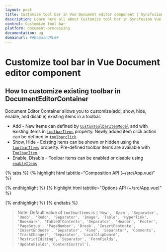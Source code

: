 ```yaml
---
layout: post
title: Customize tool bar in Vue Document editor component | Syncfusion
description: Learn here all about Customize tool bar in Syncfusion Vue Document editor component of Syncfusion Essential JS 2 and more.
control: Customize tool bar 
platform: document-processing
documentation: ug
domainurl: ##DomainURL##
---
```


# Customize tool bar in Vue Document editor component

## How to customize existing toolbar in DocumentEditorContainer

Document Editor Container allows you to customize(add, show, hide, enable, and disable) existing items in a toolbar.

* Add - New items can defined by [`CustomToolbarItemModel`](https://ej2.syncfusion.com/vue/documentation/api/document-editor/customToolbarItemModel/) and with existing items in [`toolbarItems`](https://ej2.syncfusion.com/vue/documentation/api/document-editor-container/#toolbaritems) property. Newly added item click action can be defined in [`toolbarclick`](https://ej2.syncfusion.com/vue/documentation/api/toolbar/clickEventArgs/).
* Show, Hide - Existing items can be shown or hidden using the [`toolbarItems`](https://ej2.syncfusion.com/vue/documentation/api/document-editor-container/#toolbaritems) property. Pre-defined toolbar items are available with [`ToolbarItem`](https://ej2.syncfusion.com/vue/documentation/api/document-editor/toolbarItem/).
* Enable, Disable -  Toolbar items can be enabled or disable using [`enableItems`](https://ej2.syncfusion.com/vue/documentation/api/document-editor-container/toolbar/#enableItems)

{% tabs %}
{% highlight html tabtitle="Composition API (~/src/App.vue)" %}

<template>
  <div id="app">
    <ejs-documenteditorcontainer ref="container" :toolbarItems='items' v-bind:toolbarClick='onToolbarClick'
      :enableToolbar='true'> </ejs-documenteditorcontainer>
  </div>
</template>

<script setup>
import { DocumentEditorContainerComponent as EjsDocumenteditorcontainer, Toolbar } from '@syncfusion/ej2-vue-documenteditor';
import { provide, ref } from 'vue';

const container = ref(null);
const onWrapText = function (text) {
  let content = '';
    const index = text.lastIndexOf(' ');
    if (index !== -1) {
        content = text.slice(0, index) + "<div class='e-de-text-wrap'>" + text.slice(index + 1) + "<div>";
    } else {
        content = text;
    }

    return content;
}
const items = [
  {
    prefixIcon: "e-de-ctnr-lock",
    tooltipText: "Disable Image",
    text: onWrapText("Disable Image"),
    id: "Custom"
  },
  'Undo', 'Redo', 'Separator', 'Image', 'Table', 'Hyperlink', 'Bookmark', 'TableOfContents', 'Separator', 'Header', 'Footer', 'PageSetup', 'PageNumber', 'Break', 'InsertFootnote', 'InsertEndnote', 'Separator', 'Find', 'Separator', 'Comments', 'TrackChanges', 'Separator', 'LocalClipboard', 'RestrictEditing', 'Separator', 'FormFields', 'UpdateFields','ContentControl']

provide('DocumentEditorContainer', [Toolbar]);

const onToolbarClick = function (args) {
  switch (args.item.id) {
    case 'Custom':
      //Disable image toolbar item.
      container.value.ej2Instances.toolbar.enableItems(4, false);
      break;
  }
}
</script>

{% endhighlight %}
{% highlight html tabtitle="Options API (~/src/App.vue)" %}

<template>
  <div id="app">
    <ejs-documenteditorcontainer
      ref="container"
      :toolbarItems="items"
      v-bind:toolbarClick="onToolbarClick"
      :enableToolbar="true"
    >
    </ejs-documenteditorcontainer>
  </div>
</template>

<script>
import {
  DocumentEditorContainerComponent,
  Toolbar,
} from '@syncfusion/ej2-vue-documenteditor';

export default {
  components: {
    'ejs-documenteditorcontainer': DocumentEditorContainerComponent,
  },
  data() {
    return {
      items: this.getToolbarItems(),
    };
  },
  provide: {
    DocumentEditorContainer: [Toolbar],
  },
  methods: {
    onToolbarClick: function (args) {
      switch (args.item.id) {
        case 'Custom':
          //Disable image toolbar item.
          this.$refs.container.ej2Instances.toolbar.enableItems(4, false);
          break;
      }
    },
    onWrapText: function (text) {
      let content = '';
      const index = text.lastIndexOf(' ');

      if (index !== -1) {
        content =
          text.slice(0, index) +
          "<div class='e-de-text-wrap'>" +
          text.slice(index + 1) +
          '</div>';
      } else {
        content = text;
      }

      return content;
    },
    getToolbarItems: function () {
      return [
        {
          prefixIcon: 'e-de-ctnr-lock',
          tooltipText: 'Disable Image',
          text: this.onWrapText('Disable Image'),
          id: 'Custom',
        },
        'Undo',
        'Redo',
        'Separator',
        'Image',
        'Table',
        'Hyperlink',
        'Bookmark',
        'TableOfContents',
        'Separator',
        'Header',
        'Footer',
        'PageSetup',
        'PageNumber',
        'Break',
        'InsertFootnote',
        'InsertEndnote',
        'Separator',
        'Find',
        'Separator',
        'Comments',
        'TrackChanges',
        'Separator',
        'LocalClipboard',
        'RestrictEditing',
        'Separator',
        'FormFields',
        'UpdateFields',
        'ContentControl',
      ];
    },
  },
};
</script>

{% endhighlight %}
{% endtabs %}

>Note: Default value of `toolbarItems` is `['New', 'Open', 'Separator', 'Undo', 'Redo', 'Separator', 'Image', 'Table', 'Hyperlink', 'Bookmark', 'TableOfContents', 'Separator', 'Header', 'Footer', 'PageSetup', 'PageNumber', 'Break', 'InsertFootnote', 'InsertEndnote', 'Separator', 'Find', 'Separator', 'Comments', 'TrackChanges', 'Separator', 'LocalClipboard', 'RestrictEditing', 'Separator', 'FormFields', 'UpdateFields','ContentControl']`.